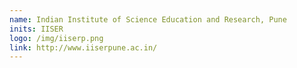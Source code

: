 ```yaml
---
name: Indian Institute of Science Education and Research, Pune
inits: IISER
logo: /img/iiserp.png
link: http://www.iiserpune.ac.in/
---
```

